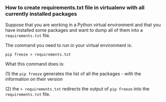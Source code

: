 ### How to create requirements.txt file in virtualenv with all currently installed packages

Suppose that you are working in a Python virtual environment and that you have installed some packages and want to dump all of them into a ```requirements.txt``` file.

The command you need to run in your virtual environment is:


``` 
pip freeze > requirements.txt
```

What this command does is:

(1) the ```pip freeze``` generates the list of all the packages - with the information on their version

(2) the ``` > requirements.txt ``` redirects the output of ```pip freeze``` into the ```requirements.txt``` file.
